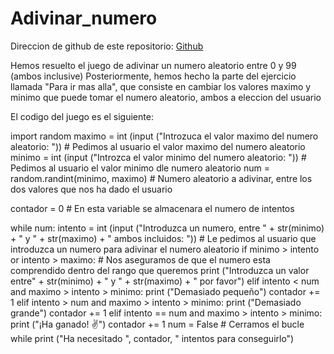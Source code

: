 # Adivinar_numero
Direccion de github de este repositorio: [Github](https://github.com/rnoguer22/Adivinar_numero.git)

Hemos resuelto el juego de adivinar un numero aleatorio entre 0 y 99 (ambos inclusive)
Posteriormente, hemos hecho la parte del ejercicio llamada "Para ir mas alla", que consiste en cambiar los valores maximo y minimo que puede tomar el numero aleatorio, ambos a eleccion del usuario


El codigo del juego es el siguiente:


import random
maximo = int (input ("Introzuca el valor maximo del numero aleatorio: "))   # Pedimos al usuario el valor maximo del numero aleatorio
minimo = int (input ("Introzca el valor minimo del numero aleatorio: "))   # Pedimos al usuario el valor minimo dle numero aleatorio
num = random.randint(minimo, maximo)   # Numero aleatorio a adivinar, entre los dos valores que nos ha dado el usuario

contador = 0   # En esta variable se almacenara el numero de intentos

while num:
    intento = int (input ("Introduzca un numero, entre " + str(minimo) + " y " + str(maximo) + " ambos incluidos: "))   # Le pedimos al usuario que introduzca un numero para adivinar el numero aleatorio
    if minimo > intento or intento > maximo:   # Nos aseguramos de que el numero esta comprendido dentro del rango que queremos
        print ("Introduzca un valor entre" + str(minimo) + " y " + str(maximo) + " por favor")
    elif intento < num and maximo > intento > minimo:
        print ("Demasiado pequeño")
        contador += 1
    elif intento > num and maximo > intento > minimo:
        print ("Demasiado grande")
        contador += 1
    elif intento == num and maximo > intento > minimo:
        print ("¡Ha ganado! ✌")
        contador += 1
        num = False   # Cerramos el bucle while
        print ("Ha necesitado ", contador, " intentos para conseguirlo")
